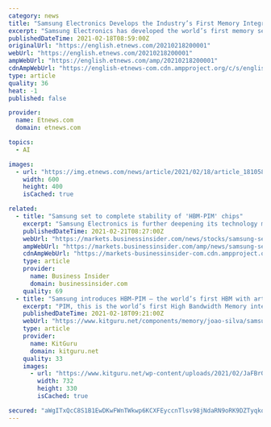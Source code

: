 ```yaml
---
category: news
title: "Samsung Electronics Develops the Industry’s First Memory Integrated with Artificial Intelligence Called “HBM-PIM”"
excerpt: "Samsung Electronics has developed the world’s first memory semiconductor integrated with an AI (Artificial Intelligence) professor. This memory is able to read or store data just like memories and i"
publishedDateTime: 2021-02-18T08:59:00Z
originalUrl: "https://english.etnews.com/20210218200001"
webUrl: "https://english.etnews.com/20210218200001"
ampWebUrl: "https://english.etnews.com/amp/20210218200001"
cdnAmpWebUrl: "https://english-etnews-com.cdn.ampproject.org/c/s/english.etnews.com/amp/20210218200001"
type: article
quality: 36
heat: -1
published: false

provider:
  name: Etnews.com
  domain: etnews.com

topics:
  - AI

images:
  - url: "https://img.etnews.com/news/article/2021/02/18/article_18105837133771.jpg"
    width: 600
    height: 400
    isCached: true

related:
  - title: "Samsung set to complete stability of 'HBM-PIM' chips"
    excerpt: "Samsung Electronics is further deepening its technology moat in the semiconductor sector as the Korean tech giant is set to complete test"
    publishedDateTime: 2021-02-21T08:27:00Z
    webUrl: "https://markets.businessinsider.com/news/stocks/samsung-set-to-complete-stability-of-hbm-pim-chips-9834933"
    ampWebUrl: "https://markets.businessinsider.com/amp/news/samsung-set-to-complete-stability-of-hbm-pim-chips-9834933"
    cdnAmpWebUrl: "https://markets-businessinsider-com.cdn.ampproject.org/c/s/markets.businessinsider.com/amp/news/samsung-set-to-complete-stability-of-hbm-pim-chips-9834933"
    type: article
    provider:
      name: Business Insider
      domain: businessinsider.com
    quality: 69
  - title: "Samsung introduces HBM-PIM – the world’s first HBM with artificial intelligence"
    excerpt: "PIM, this is the world’s first High Bandwidth Memory integrated with artificial intelligence processing power. Featuring a processing-in-memory design, HBM-PIM is aimed at data centre use, HPC systems,"
    publishedDateTime: 2021-02-18T09:21:00Z
    webUrl: "https://www.kitguru.net/components/memory/joao-silva/samsung-introduces-hbm-pim-the-worlds-first-hbm-with-artificial-intelligence/"
    type: article
    provider:
      name: KitGuru
      domain: kitguru.net
    quality: 33
    images:
      - url: "https://www.kitguru.net/wp-content/uploads/2021/02/JaFBrGHH2VoBVxxz-732x330.jpg"
        width: 732
        height: 330
        isCached: true

secured: "aWgITxQcC8S1B1EwDKwFWnTWkwp6KCXFEyccnTlsv98jNdaRN9oRK9DZTyqkqOxPwlWrgGo2qa+OpOcKBf4Soj50sMRYE8U0qHU23/PRIx9ohjsLpyrmLGPv/Ur3fkRUOHi9K1rCKKu0mBTf/eNnmOVM1NU96sowsGIPpWyw7LulIzBKDFyvemIdE3Lc91tFRxMiv1GaTLu32Y2f2FHMTdGAQ+4C25evK1TOpx7hyem94X5ldbr9es21kmlHvBSRE18d4KadgEwFekv5F84kVrM8O1uBmWfJgJZSl4XpM1iMyHPQFleZUCdZNrFVsSjhqjAsbOJZX6Zb00/PzpZA2nZrdQM3AHUf0CQgmErMA0w=;CWsmBikqLWL/mU6u628u3w=="
---
```


